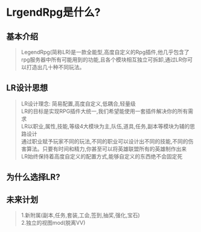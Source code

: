 # LrgendRpg是什么?

## 基本介绍
>LegendRpg(简称LR)是一款全能型,高度自定义的Rpg插件,他几乎包含了rpg服务器中所有可能用到的功能,且各个模块相互独立可拆卸,通过LR你可以打造出几十种不同玩法。

## LR设计思想
>LR设计理念: 简易配置,高度自定义,低耦合,轻量级<br>
LR的目标是实现RPG插件大统一,我们希望能使用一套插件解决你的所有需求<br>
LR以职业,属性,技能,等级4大模块为主,队伍,道具,任务,副本等模块为辅的思路设计<br>
通过职业赋予玩家不同的玩法,不同的职业可以设计出不同的技能,不同的伤害算法。只要有时间和精力,你甚至可以将英雄联盟所有的英雄制作出来<br>
LR始终保持着高度自定义的配置方式,能够自定义的东西绝不会固定死

## 为什么选择LR?


## 未来计划
>1.新附属(副本,任务,套装,工会,签到,抽奖,强化,宝石)<br>
2.独立的视图mod(脱离VV)<br>



